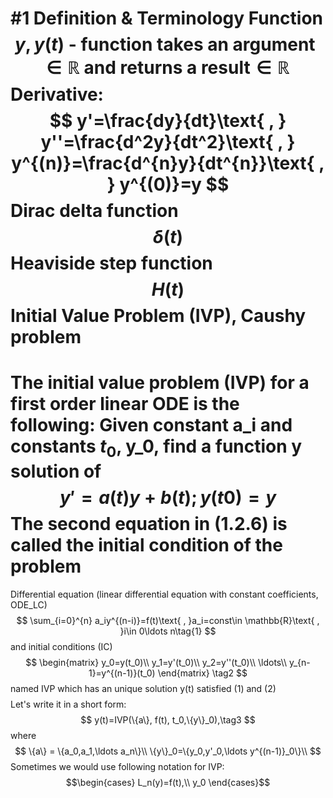 #1 Definition & Terminology
Function
$$
y,y(t)\text{ - function takes an argument}\in\mathbb{R}\text{ and returns a result}\in\mathbb{R}
$$
Derivative:
$$
y'=\frac{dy}{dt}\text{ , }
y''=\frac{d^2y}{dt^2}\text{ , }
y^{(n)}=\frac{d^{n}y}{dt^{n}}\text{ , }
y^{(0)}=y
$$
Dirac delta function
$$
\delta(t)
$$
Heaviside step function
$$
H(t)
$$
Initial Value Problem (IVP), Caushy problem
===
The initial value problem (IVP) for a first order linear ODE is the following: Given constant a_i and constants $t_0$, y_0, find a function y solution of
$$
y'= a(t) y + b(t); y (t0) = y
$$
The second equation in (1.2.6) is called the initial condition of the problem
===
Differential equation (linear differential equation with constant coefficients, ODE_LC)
$$
\sum_{i=0}^{n} a_iy^{(n-i)}=f(t)\text{ , }a_i=const\in \mathbb{R}\text{ , }i\in 0\ldots n\tag{1}
$$
and initial conditions (IC)
$$
\begin{matrix}
y_0=y(t_0)\\
y_1=y'(t_0)\\
y_2=y''(t_0)\\
\ldots\\
y_{n-1}=y^{(n-1)}(t_0)
\end{matrix}
\tag2
$$
named IVP which has an unique solution y(t) satisfied (1) and (2)
$$
$$
Let's write it in a short form:
$$
y(t)=IVP(\{a\}, f(t), t_0,\{y\}_0),\tag3
$$
where
$$
\{a\} = \{a_0,a_1,\ldots a_n\}\\
\{y\}_0=\{y_0,y'_0,\ldots y^{(n-1)}_0\}\\
$$
Sometimes we would use following notation for IVP:
$$\begin{cases}
L_n(y)=f(t),\\
y_0
\end{cases}$$